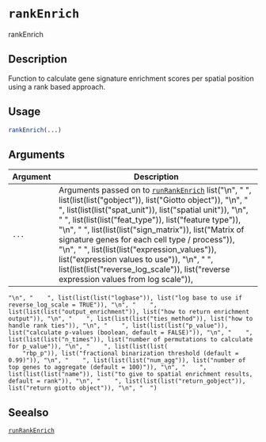 # `rankEnrich`

rankEnrich


## Description

Function to calculate gene signature enrichment scores per spatial position using a rank based approach.


## Usage

```r
rankEnrich(...)
```


## Arguments

Argument      |Description
------------- |----------------
`...`     |      Arguments passed on to [`runRankEnrich`](#runrankenrich)   list("\n", "    ", list(list(list("gobject")), list("Giotto object")), "\n", "    ", list(list(list("spat_unit")), list("spatial unit")), "\n", "    ", list(list(list("feat_type")), list("feature type")), "\n", "    ", list(list(list("sign_matrix")), list("Matrix of signature genes for each cell type / process")), "\n", "    ", list(list(list("expression_values")), list("expression values to use")), "\n", "    ", list(list(list("reverse_log_scale")), list("reverse expression values from log scale")), 
    "\n", "    ", list(list(list("logbase")), list("log base to use if reverse_log_scale = TRUE")), "\n", "    ", list(list(list("output_enrichment")), list("how to return enrichment output")), "\n", "    ", list(list(list("ties_method")), list("how to handle rank ties")), "\n", "    ", list(list(list("p_value")), list("calculate p-values (boolean, default = FALSE)")), "\n", "    ", list(list(list("n_times")), list("number of permutations to calculate for p_value")), "\n", "    ", list(list(list(
        "rbp_p")), list("fractional binarization threshold (default = 0.99)")), "\n", "    ", list(list(list("num_agg")), list("number of top genes to aggregate (default = 100)")), "\n", "    ", list(list(list("name")), list("to give to spatial enrichment results, default = rank")), "\n", "    ", list(list(list("return_gobject")), list("return giotto object")), "\n", "  ")


## Seealso

[`runRankEnrich`](#runrankenrich)


